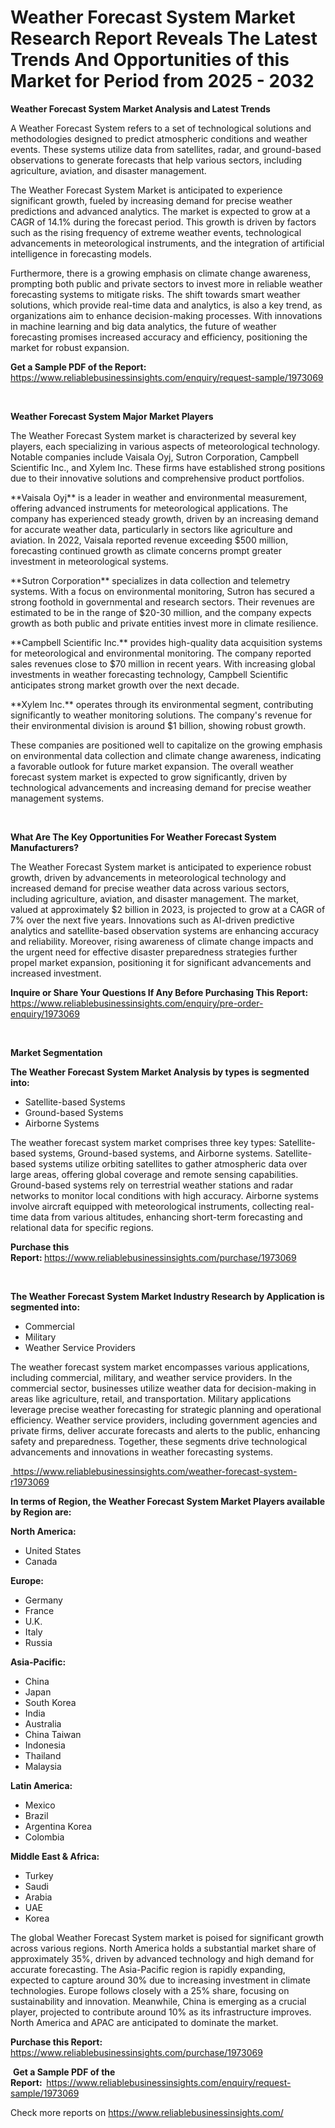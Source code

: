 <p><h1>Weather Forecast System Market Research Report Reveals The Latest Trends And Opportunities of this Market for Period from 2025 - 2032</h1></p><p><strong>Weather Forecast System Market Analysis and Latest Trends</strong></p>
<p><p>A Weather Forecast System refers to a set of technological solutions and methodologies designed to predict atmospheric conditions and weather events. These systems utilize data from satellites, radar, and ground-based observations to generate forecasts that help various sectors, including agriculture, aviation, and disaster management. </p><p>The Weather Forecast System Market is anticipated to experience significant growth, fueled by increasing demand for precise weather predictions and advanced analytics. The market is expected to grow at a CAGR of 14.1% during the forecast period. This growth is driven by factors such as the rising frequency of extreme weather events, technological advancements in meteorological instruments, and the integration of artificial intelligence in forecasting models. </p><p>Furthermore, there is a growing emphasis on climate change awareness, prompting both public and private sectors to invest more in reliable weather forecasting systems to mitigate risks. The shift towards smart weather solutions, which provide real-time data and analytics, is also a key trend, as organizations aim to enhance decision-making processes. With innovations in machine learning and big data analytics, the future of weather forecasting promises increased accuracy and efficiency, positioning the market for robust expansion.</p></p>
<p><strong>Get a Sample PDF of the Report:&nbsp;</strong> <a href="https://www.reliablebusinessinsights.com/enquiry/request-sample/1973069?utm_campaign=2440&utm_medium=2&utm_source=Github&utm_content=ia&utm_term=11042025&utm_id=weather-forecast-system">https://www.reliablebusinessinsights.com/enquiry/request-sample/1973069</a></p>
<p>&nbsp;</p>
<p><strong>Weather Forecast System Major Market Players</strong></p>
<p><p>The Weather Forecast System market is characterized by several key players, each specializing in various aspects of meteorological technology. Notable companies include Vaisala Oyj, Sutron Corporation, Campbell Scientific Inc., and Xylem Inc. These firms have established strong positions due to their innovative solutions and comprehensive product portfolios.</p><p>**Vaisala Oyj** is a leader in weather and environmental measurement, offering advanced instruments for meteorological applications. The company has experienced steady growth, driven by an increasing demand for accurate weather data, particularly in sectors like agriculture and aviation. In 2022, Vaisala reported revenue exceeding $500 million, forecasting continued growth as climate concerns prompt greater investment in meteorological systems.</p><p>**Sutron Corporation** specializes in data collection and telemetry systems. With a focus on environmental monitoring, Sutron has secured a strong foothold in governmental and research sectors. Their revenues are estimated to be in the range of $20-30 million, and the company expects growth as both public and private entities invest more in climate resilience.</p><p>**Campbell Scientific Inc.** provides high-quality data acquisition systems for meteorological and environmental monitoring. The company reported sales revenues close to $70 million in recent years. With increasing global investments in weather forecasting technology, Campbell Scientific anticipates strong market growth over the next decade.</p><p>**Xylem Inc.** operates through its environmental segment, contributing significantly to weather monitoring solutions. The company's revenue for their environmental division is around $1 billion, showing robust growth.</p><p>These companies are positioned well to capitalize on the growing emphasis on environmental data collection and climate change awareness, indicating a favorable outlook for future market expansion. The overall weather forecast system market is expected to grow significantly, driven by technological advancements and increasing demand for precise weather management systems.</p></p>
<p>&nbsp;</p>
<p><strong>What Are The Key Opportunities For Weather Forecast System Manufacturers?</strong></p>
<p><p>The Weather Forecast System market is anticipated to experience robust growth, driven by advancements in meteorological technology and increased demand for precise weather data across various sectors, including agriculture, aviation, and disaster management. The market, valued at approximately $2 billion in 2023, is projected to grow at a CAGR of 7% over the next five years. Innovations such as AI-driven predictive analytics and satellite-based observation systems are enhancing accuracy and reliability. Moreover, rising awareness of climate change impacts and the urgent need for effective disaster preparedness strategies further propel market expansion, positioning it for significant advancements and increased investment.</p></p>
<p><strong>Inquire or Share Your Questions If Any Before Purchasing This Report:</strong> <a href="https://www.reliablebusinessinsights.com/enquiry/pre-order-enquiry/1973069?utm_campaign=2440&utm_medium=2&utm_source=Github&utm_content=ia&utm_term=11042025&utm_id=weather-forecast-system">https://www.reliablebusinessinsights.com/enquiry/pre-order-enquiry/1973069</a></p>
<p>&nbsp;</p>
<p><strong>Market Segmentation</strong></p>
<p><strong>The Weather Forecast System Market Analysis by types is segmented into:</strong></p>
<p><ul><li>Satellite-based Systems</li><li>Ground-based Systems</li><li>Airborne Systems</li></ul></p>
<p><p>The weather forecast system market comprises three key types: Satellite-based systems, Ground-based systems, and Airborne systems. Satellite-based systems utilize orbiting satellites to gather atmospheric data over large areas, offering global coverage and remote sensing capabilities. Ground-based systems rely on terrestrial weather stations and radar networks to monitor local conditions with high accuracy. Airborne systems involve aircraft equipped with meteorological instruments, collecting real-time data from various altitudes, enhancing short-term forecasting and relational data for specific regions.</p></p>
<p><strong>Purchase this Report:&nbsp;</strong><a href="https://www.reliablebusinessinsights.com/purchase/1973069?utm_campaign=2440&utm_medium=2&utm_source=Github&utm_content=ia&utm_term=11042025&utm_id=weather-forecast-system">https://www.reliablebusinessinsights.com/purchase/1973069</a></p>
<p>&nbsp;</p>
<p><strong>The Weather Forecast System Market Industry Research by Application is segmented into:</strong></p>
<p><ul><li>Commercial</li><li>Military</li><li>Weather Service Providers</li></ul></p>
<p><p>The weather forecast system market encompasses various applications, including commercial, military, and weather service providers. In the commercial sector, businesses utilize weather data for decision-making in areas like agriculture, retail, and transportation. Military applications leverage precise weather forecasting for strategic planning and operational efficiency. Weather service providers, including government agencies and private firms, deliver accurate forecasts and alerts to the public, enhancing safety and preparedness. Together, these segments drive technological advancements and innovations in weather forecasting systems.</p></p>
<p><a href="https://www.reliablebusinessinsights.com/weather-forecast-system-r1973069?utm_campaign=2440&utm_medium=2&utm_source=Github&utm_content=ia&utm_term=11042025&utm_id=weather-forecast-system">&nbsp;https://www.reliablebusinessinsights.com/weather-forecast-system-r1973069</a></p>
<p><strong>In terms of Region, the Weather Forecast System Market Players available by Region are:</strong></p>
<p>
    <p> <strong> North America: </strong>
        <ul>
            <li>United States</li>
            <li>Canada</li>
        </ul>
        </p> 
    <p> <strong> Europe: </strong>
        <ul>
            <li>Germany</li>
            <li>France</li>
            <li>U.K.</li>
            <li>Italy</li>
            <li>Russia</li>
        </ul>
        </p> 
    <p> <strong> Asia-Pacific: </strong>
        <ul>
            <li>China</li>
            <li>Japan</li>
            <li>South Korea</li>
            <li>India</li>
            <li>Australia</li>
            <li>China Taiwan</li>
            <li>Indonesia</li>
            <li>Thailand</li>
            <li>Malaysia</li>
        </ul>
        </p> 
    <p> <strong> Latin America: </strong>
        <ul>
            <li>Mexico</li>
            <li>Brazil</li>
            <li>Argentina Korea</li>
            <li>Colombia</li>
        </ul>
        </p> 
    <p> <strong> Middle East & Africa: </strong>
        <ul>
            <li>Turkey</li>
            <li>Saudi</li>
            <li>Arabia</li>
            <li>UAE</li>
            <li>Korea</li>
        </ul>
    </p>
    </p>
<p><p>The global Weather Forecast System market is poised for significant growth across various regions. North America holds a substantial market share of approximately 35%, driven by advanced technology and high demand for accurate forecasting. The Asia-Pacific region is rapidly expanding, expected to capture around 30% due to increasing investment in climate technologies. Europe follows closely with a 25% share, focusing on sustainability and innovation. Meanwhile, China is emerging as a crucial player, projected to contribute around 10% as its infrastructure improves. North America and APAC are anticipated to dominate the market.</p></p>
<p><strong>Purchase this Report: </strong><a href="https://www.reliablebusinessinsights.com/purchase/1973069?utm_campaign=2440&utm_medium=2&utm_source=Github&utm_content=ia&utm_term=11042025&utm_id=weather-forecast-system">https://www.reliablebusinessinsights.com/purchase/1973069</a></p>
<p>&nbsp;<strong>Get a Sample PDF of the Report:&nbsp;&nbsp;</strong><a href="https://www.reliablebusinessinsights.com/enquiry/request-sample/1973069?utm_campaign=2440&utm_medium=2&utm_source=Github&utm_content=ia&utm_term=11042025&utm_id=weather-forecast-system">https://www.reliablebusinessinsights.com/enquiry/request-sample/1973069</a></p>
<p><strong></strong></p>
<p>Check more reports on <a href="https://www.reliablebusinessinsights.com/?utm_campaign=2440&utm_medium=2&utm_source=Github&utm_content=ia&utm_term=11042025&utm_id=weather-forecast-system">https://www.reliablebusinessinsights.com/</a></p>